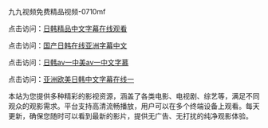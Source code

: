 九九视频免费精品视频-0710mf

点击访问：<a href="https://heiliaoow5kzm.pages.dev">日韩精品中文字幕在线观看</a>

点击访问：<a href="https://heiliao2dmwwy.pages.dev">国产日韩在线亚洲字幕中文</a>

点击访问：<a href="https://heiliaoll4qsx.pages.dev">日韩av一中美av一中文字慕</a>

点击访问：<a href="https://heiliaowzu4ur.pages.dev">亚洲欧美日韩中文字幕在线一</a>

本站为您提供多种精彩的影视资源，涵盖了各类电影、电视剧、综艺等，满足不同观众的观影需求。平台支持高清流畅播放，用户可以在多个终端设备上观看。每天更新，确保您随时可以看到最新的影片，提供无广告、无打扰的纯净观影体验。

<span style="display:none;">[Canonical link](https://github.com/gv20250710/gv6 ）</span>
